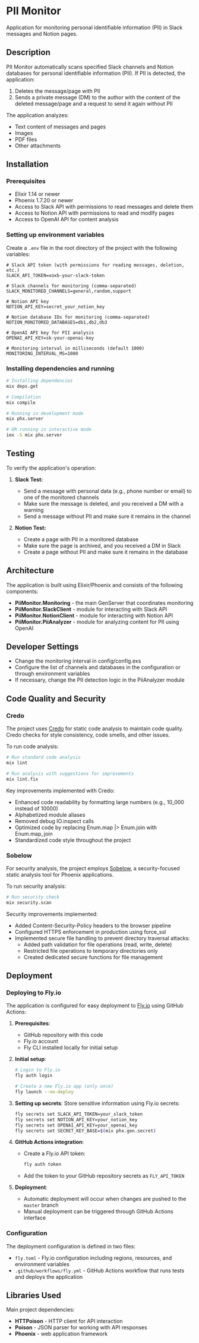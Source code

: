 # PII Monitor

Application for monitoring personal identifiable information (PII) in Slack messages and Notion pages.

## Description

PII Monitor automatically scans specified Slack channels and Notion databases for personal identifiable information (PII). If PII is detected, the application:

1. Deletes the message/page with PII
2. Sends a private message (DM) to the author with the content of the deleted message/page and a request to send it again without PII

The application analyzes:
- Text content of messages and pages
- Images
- PDF files
- Other attachments

## Installation

### Prerequisites

- Elixir 1.14 or newer
- Phoenix 1.7.20 or newer
- Access to Slack API with permissions to read messages and delete them
- Access to Notion API with permissions to read and modify pages
- Access to OpenAI API for content analysis

### Setting up environment variables

Create a `.env` file in the root directory of the project with the following variables:

```
# Slack API token (with permissions for reading messages, deletion, etc.)
SLACK_API_TOKEN=xoxb-your-slack-token

# Slack channels for monitoring (comma-separated)
SLACK_MONITORED_CHANNELS=general,random,support

# Notion API key
NOTION_API_KEY=secret_your_notion_key

# Notion database IDs for monitoring (comma-separated)
NOTION_MONITORED_DATABASES=db1,db2,db3

# OpenAI API key for PII analysis
OPENAI_API_KEY=sk-your-openai-key

# Monitoring interval in milliseconds (default 1000)
MONITORING_INTERVAL_MS=1000
```

### Installing dependencies and running

```bash
# Installing dependencies
mix deps.get

# Compilation
mix compile

# Running in development mode
mix phx.server

# OR running in interactive mode
iex -S mix phx.server
```

## Testing

To verify the application's operation:

1. **Slack Test:**
   - Send a message with personal data (e.g., phone number or email) to one of the monitored channels
   - Make sure the message is deleted, and you received a DM with a warning
   - Send a message without PII and make sure it remains in the channel

2. **Notion Test:**
   - Create a page with PII in a monitored database
   - Make sure the page is archived, and you received a DM in Slack
   - Create a page without PII and make sure it remains in the database

## Architecture

The application is built using Elixir/Phoenix and consists of the following components:

- **PiiMonitor.Monitoring** - the main GenServer that coordinates monitoring
- **PiiMonitor.SlackClient** - module for interacting with Slack API
- **PiiMonitor.NotionClient** - module for interacting with Notion API
- **PiiMonitor.PiiAnalyzer** - module for analyzing content for PII using OpenAI

## Developer Settings

- Change the monitoring interval in config/config.exs
- Configure the list of channels and databases in the configuration or through environment variables
- If necessary, change the PII detection logic in the PiiAnalyzer module

## Code Quality and Security

### Credo

The project uses [Credo](https://github.com/rrrene/credo) for static code analysis to maintain code quality. Credo checks for style consistency, code smells, and other issues.

To run code analysis:

```bash
# Run standard code analysis
mix lint

# Run analysis with suggestions for improvements
mix lint.fix
```

Key improvements implemented with Credo:
- Enhanced code readability by formatting large numbers (e.g., 10_000 instead of 10000)
- Alphabetized module aliases 
- Removed debug IO.inspect calls
- Optimized code by replacing Enum.map |> Enum.join with Enum.map_join
- Standardized code style throughout the project

### Sobelow 

For security analysis, the project employs [Sobelow](https://github.com/nccgroup/sobelow), a security-focused static analysis tool for Phoenix applications.

To run security analysis:

```bash
# Run security check
mix security.scan
```

Security improvements implemented:
- Added Content-Security-Policy headers to the browser pipeline
- Configured HTTPS enforcement in production using force_ssl
- Implemented secure file handling to prevent directory traversal attacks:
  - Added path validation for file operations (read, write, delete)
  - Restricted file operations to temporary directories only
  - Created dedicated secure functions for file management

## Deployment

### Deploying to Fly.io

The application is configured for easy deployment to [Fly.io](https://fly.io/) using GitHub Actions:

1. **Prerequisites**:
   - GitHub repository with this code
   - Fly.io account
   - Fly CLI installed locally for initial setup

2. **Initial setup**:
   ```bash
   # Login to Fly.io
   fly auth login
   
   # Create a new Fly.io app (only once)
   fly launch --no-deploy
   ```

3. **Setting up secrets**:
   Store sensitive information using Fly.io secrets:
   ```bash
   fly secrets set SLACK_API_TOKEN=your_slack_token
   fly secrets set NOTION_API_KEY=your_notion_key
   fly secrets set OPENAI_API_KEY=your_openai_key
   fly secrets set SECRET_KEY_BASE=$(mix phx.gen.secret)
   ```

4. **GitHub Actions integration**:
   - Create a Fly.io API token:
     ```bash
     fly auth token
     ```
   - Add the token to your GitHub repository secrets as `FLY_API_TOKEN`
   
5. **Deployment**:
   - Automatic deployment will occur when changes are pushed to the `master` branch
   - Manual deployment can be triggered through GitHub Actions interface

### Configuration

The deployment configuration is defined in two files:
- `fly.toml` - Fly.io configuration including regions, resources, and environment variables
- `.github/workflows/fly.yml` - GitHub Actions workflow that runs tests and deploys the application

## Libraries Used

Main project dependencies:
- **HTTPoison** - HTTP client for API interaction
- **Poison** - JSON parser for working with API responses
- **Phoenix** - web application framework

